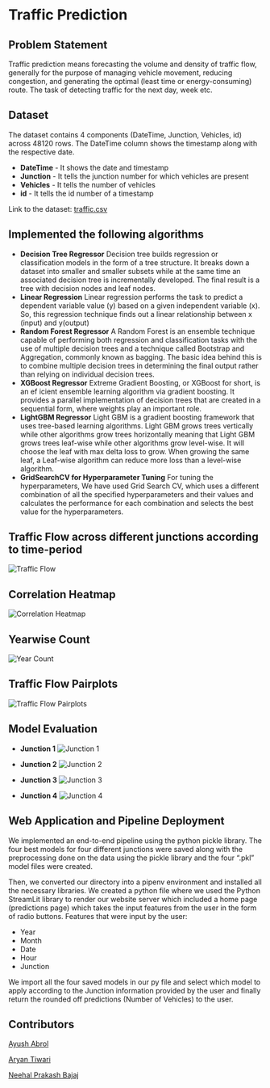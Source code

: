 # Traffic Prediction

## Problem Statement

Traffic prediction means forecasting the volume and
density of traffic flow, generally for the purpose of managing vehicle movement, reducing congestion, and generating the optimal (least time or energy-consuming) route. The task of detecting traffic for the next day, week etc.

## Dataset

The dataset contains 4 components (DateTime, Junction, Vehicles, id)
across 48120 rows. The DateTime column shows the timestamp along with the respective date.

- **DateTime** - It shows the date and timestamp
- **Junction** - It tells the junction number for which vehicles are present
- **Vehicles** - It tells the number of vehicles
- **id** - It tells the id number of a timestamp

Link to the dataset: [traffic.csv](https://github.com/ayushabrol13/Traffic-Prediction---PRML-Course-Project/blob/master/traffic.csv)

## Implemented the following algorithms

- **Decision Tree Regressor**
  Decision tree builds regression or classification models in
  the form of a tree structure. It breaks down a dataset into smaller and smaller subsets
  while at the same time an associated decision tree is incrementally developed. The final
  result is a tree with decision nodes and leaf nodes.
- **Linear Regression**
  Linear regression performs the task to predict a dependent
  variable value (y) based on a given independent variable (x). So, this regression
  technique finds out a linear relationship between x (input) and y(output)
- **Random Forest Regressor**
  A Random Forest is an ensemble technique capable of
  performing both regression and classification tasks with the use of multiple decision
  trees and a technique called Bootstrap and Aggregation, commonly known as bagging.
  The basic idea behind this is to combine multiple decision trees in determining the final
  output rather than relying on individual decision trees.
- **XGBoost Regressor**
  Extreme Gradient Boosting, or XGBoost for short, is an ef icient
  ensemble learning algorithm via gradient boosting. It provides a parallel implementation of decision trees that are created in a sequential form, where weights play an important role.
- **LightGBM Regressor**
  Light GBM is a gradient boosting framework that uses
  tree-based learning algorithms. Light GBM grows trees vertically while other algorithms grow trees horizontally meaning that Light GBM grows trees leaf-wise while other algorithms grow level-wise. It will choose the leaf with max delta loss to grow. When growing the same leaf, a Leaf-wise algorithm can reduce more loss than a level-wise algorithm.
- **GridSearchCV for Hyperparameter Tuning**
  For tuning the hyperparameters, We have used Grid Search CV, which uses a different combination of all the specified hyperparameters and their values and calculates the performance for each combination and selects the best value for the hyperparameters.

## Traffic Flow across different junctions according to time-period

![Traffic Flow](https://raw.githubusercontent.com/ayushabrol13/Traffic-Prediction---PRML-Course-Project/master/plots/traffic_flow.png "Traffic Flow across Junctions")

## Correlation Heatmap

![Correlation Heatmap](https://raw.githubusercontent.com/ayushabrol13/Traffic-Prediction/master/plots/correlation_heatmap.png "Correlation Heatmap")

## Yearwise Count

![Year Count](https://raw.githubusercontent.com/ayushabrol13/Traffic-Prediction/master/plots/Count_by_years.png "Year Count")

## Traffic Flow Pairplots

![Traffic Flow Pairplots](https://raw.githubusercontent.com/ayushabrol13/Traffic-Prediction/master/plots/traffic_flow_pairplot.png "Traffic Flow Pairplots")

## Model Evaluation

- **Junction 1**
  ![Junction 1](plots/1.png "Junction 1")

- **Junction 2**
  ![Junction 2](plots/2.png "Junction 2")

- **Junction 3**
  ![Junction 3](plots/3.png "Junction 3")

- **Junction 4**
  ![Junction 4](plots/4.png "Junction 4")


## Web Application and Pipeline Deployment

We implemented an end-to-end pipeline using the python pickle library. The four best models
for four different junctions were saved along with the preprocessing done on the data using the
pickle library and the four “.pkl” model files were created.

Then, we converted our directory into a pipenv environment and installed all the necessary
libraries.
We created a python file where we used the Python StreamLit library to render our website
server which included a home page (predictions page) which takes the input features from the
user in the form of radio buttons. 
Features that were input by the user:

- Year
- Month
- Date
- Hour
- Junction

We import all the four saved models in our py file and select which model to apply according to
the Junction information provided by the user and finally return the rounded off predictions
(Number of Vehicles) to the user.
## Contributors

[Ayush Abrol](https://github.com/ayushabrol13)

[Aryan Tiwari](https://github.com/AryanTiwarii)

[Neehal Prakash Bajaj ]()
